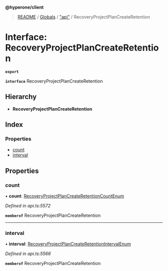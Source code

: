 **@hyperone/client**

> [README](../README.md) / [Globals](../globals.md) / ["api"](../modules/_api_.md) / RecoveryProjectPlanCreateRetention

# Interface: RecoveryProjectPlanCreateRetention

**`export`** 

**`interface`** RecoveryProjectPlanCreateRetention

## Hierarchy

* **RecoveryProjectPlanCreateRetention**

## Index

### Properties

* [count](_api_.recoveryprojectplancreateretention.md#count)
* [interval](_api_.recoveryprojectplancreateretention.md#interval)

## Properties

### count

•  **count**: [RecoveryProjectPlanCreateRetentionCountEnum](../enums/_api_.recoveryprojectplancreateretentioncountenum.md)

*Defined in api.ts:5572*

**`memberof`** RecoveryProjectPlanCreateRetention

___

### interval

•  **interval**: [RecoveryProjectPlanCreateRetentionIntervalEnum](../enums/_api_.recoveryprojectplancreateretentionintervalenum.md)

*Defined in api.ts:5566*

**`memberof`** RecoveryProjectPlanCreateRetention
